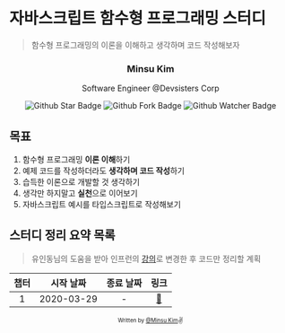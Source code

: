 # 자바스크립트 함수형 프로그래밍 스터디

> 함수형 프로그래밍의 이론을 이해하고 생각하며 코드 작성해보자

<div align="center">

<h3>Minsu Kim</h3>
<p>Software Engineer @Devsisters Corp</p>

![Github Star Badge](https://img.shields.io/github/stars/yesmad-coders/functional-programming-study?style=social) ![Github Fork Badge](https://img.shields.io/github/forks/yesmad-coders/functional-programming-study?style=social) ![Github Watcher Badge](https://img.shields.io/github/watchers/yesmad-coders/functional-programming-study?style=social)

</div>

## 목표

1. 함수형 프로그래밍 **이론 이해**하기
2. 예제 코드를 작성하더라도 **생각하며 코드 작성**하기
3. 습득한 이론으로 개발할 것 생각하기
4. 생각만 하지말고 **실천**으로 이어보기
5. 자바스크립트 예시를 타입스크립트로 작성해보기

## 스터디 정리 요약 목록

> 유인동님의 도움을 받아 인프런의 [강의](https://www.inflearn.com/course/functional-es6/)로 변경한 후 코드만 정리할 계획

| 챕터 | 시작 날짜  |  종료 날짜 |             링크             |
| :--: | :--------: | :--------: | :--------------------------: |
|  1   | 2020-03-29 |     -      | [:link:]()                   |


<div align="center">

<sub><sup>Written by <a href="https://github.com/alstn2468">@Minsu Kim</a></sup></sub><small>✌</small>

</div>
